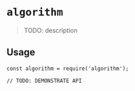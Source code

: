 # `algorithm`

> TODO: description

## Usage

```
const algorithm = require('algorithm');

// TODO: DEMONSTRATE API
```
